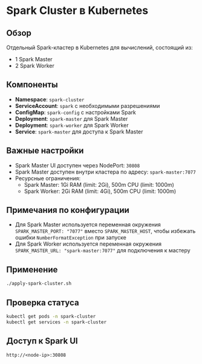 # Spark Cluster в Kubernetes

## Обзор

Отдельный Spark-кластер в Kubernetes для вычислений, состоящий из:
- 1 Spark Master
- 2 Spark Worker

## Компоненты

- **Namespace**: `spark-cluster`
- **ServiceAccount**: `spark` с необходимыми разрешениями
- **ConfigMap**: `spark-config` с настройками Spark
- **Deployment**: `spark-master` для Spark Master
- **Deployment**: `spark-worker` для Spark Worker
- **Service**: `spark-master` для доступа к Spark Master

## Важные настройки

- Spark Master UI доступен через NodePort: `30808`
- Spark Master доступен внутри кластера по адресу: `spark-master:7077`
- Ресурсные ограничения:
  - Spark Master: 1Gi RAM (limit: 2Gi), 500m CPU (limit: 1000m)
  - Spark Worker: 2Gi RAM (limit: 4Gi), 500m CPU (limit: 1000m)

## Примечания по конфигурации

- Для Spark Master используется переменная окружения `SPARK_MASTER_PORT: "7077"` вместо `SPARK_MASTER_HOST`, чтобы избежать ошибки `NumberFormatException` при запуске
- Для Spark Worker используется переменная окружения `SPARK_MASTER_URL: "spark-master:7077"` для подключения к мастеру

## Применение

```bash
./apply-spark-cluster.sh
```

## Проверка статуса

```bash
kubectl get pods -n spark-cluster
kubectl get services -n spark-cluster
```

## Доступ к Spark UI

```
http://<node-ip>:30808
